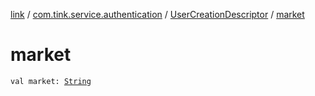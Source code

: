 [link](../../index.md) / [com.tink.service.authentication](../index.md) / [UserCreationDescriptor](index.md) / [market](./market.md)

# market

`val market: `[`String`](https://kotlinlang.org/api/latest/jvm/stdlib/kotlin/-string/index.html)